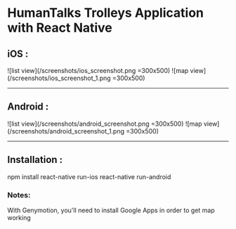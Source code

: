 # HumanTalks Trolleys Application with React Native

## iOS : 
![list view](/screenshots/ios_screenshot.png =300x500)
![map view](/screenshots/ios_screenshot_1.png =300x500)

---


## Android :
![list view](/screenshots/android_screenshot.png =300x500)
![map view](/screenshots/android_screenshot_1.png =300x500)

---


## Installation : 
npm install
react-native run-ios
react-native run-android

### Notes: 
With Genymotion, you'll need to install Google Apps in order to get map working
